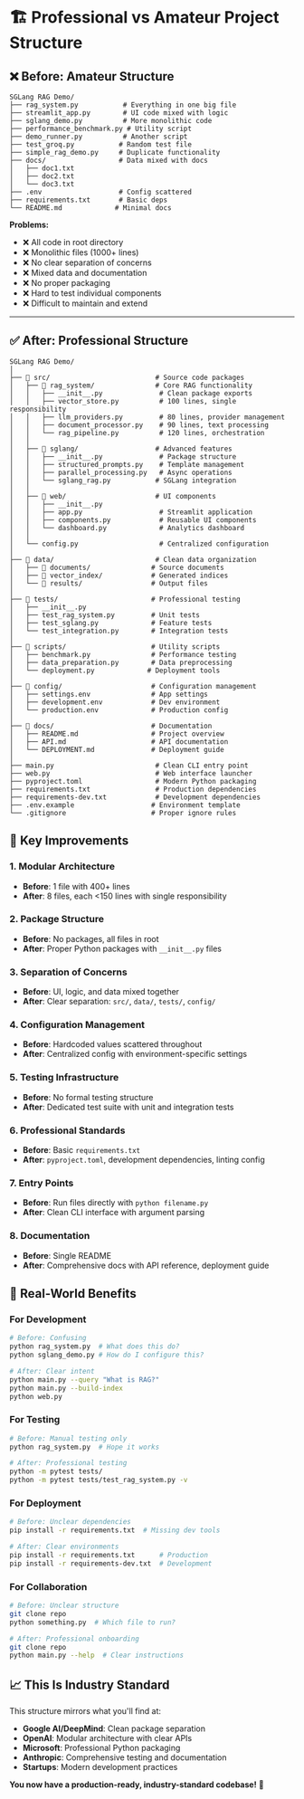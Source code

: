 # 🏗️ Professional vs Amateur Project Structure

## ❌ **Before: Amateur Structure**

```
SGLang RAG Demo/
├── rag_system.py           # Everything in one big file
├── streamlit_app.py        # UI code mixed with logic  
├── sglang_demo.py          # More monolithic code
├── performance_benchmark.py # Utility script
├── demo_runner.py          # Another script
├── test_groq.py           # Random test file
├── simple_rag_demo.py     # Duplicate functionality
├── docs/                  # Data mixed with docs
│   ├── doc1.txt
│   ├── doc2.txt
│   └── doc3.txt
├── .env                   # Config scattered
├── requirements.txt       # Basic deps
└── README.md             # Minimal docs
```

**Problems:**
- ❌ All code in root directory
- ❌ Monolithic files (1000+ lines)
- ❌ No clear separation of concerns
- ❌ Mixed data and documentation
- ❌ No proper packaging
- ❌ Hard to test individual components
- ❌ Difficult to maintain and extend

---

## ✅ **After: Professional Structure**

```
SGLang RAG Demo/
│
├── 📁 src/                          # Source code packages
│   ├── 📁 rag_system/               # Core RAG functionality
│   │   ├── __init__.py              # Clean package exports
│   │   ├── vector_store.py          # 100 lines, single responsibility
│   │   ├── llm_providers.py         # 80 lines, provider management
│   │   ├── document_processor.py    # 90 lines, text processing
│   │   └── rag_pipeline.py          # 120 lines, orchestration
│   │
│   ├── 📁 sglang/                   # Advanced features
│   │   ├── __init__.py              # Package structure
│   │   ├── structured_prompts.py    # Template management
│   │   ├── parallel_processing.py   # Async operations
│   │   └── sglang_rag.py           # SGLang integration
│   │
│   ├── 📁 web/                      # UI components
│   │   ├── __init__.py
│   │   ├── app.py                   # Streamlit application
│   │   ├── components.py            # Reusable UI components
│   │   └── dashboard.py             # Analytics dashboard
│   │
│   └── config.py                    # Centralized configuration
│
├── 📁 data/                         # Clean data organization
│   ├── 📁 documents/               # Source documents
│   ├── 📁 vector_index/            # Generated indices
│   └── 📁 results/                 # Output files
│
├── 📁 tests/                       # Professional testing
│   ├── __init__.py
│   ├── test_rag_system.py         # Unit tests
│   ├── test_sglang.py             # Feature tests
│   └── test_integration.py        # Integration tests
│
├── 📁 scripts/                     # Utility scripts
│   ├── benchmark.py               # Performance testing
│   ├── data_preparation.py        # Data preprocessing
│   └── deployment.py             # Deployment tools
│
├── 📁 config/                      # Configuration management
│   ├── settings.env               # App settings
│   ├── development.env            # Dev environment
│   └── production.env             # Production config
│
├── 📁 docs/                        # Documentation
│   ├── README.md                  # Project overview
│   ├── API.md                     # API documentation
│   └── DEPLOYMENT.md              # Deployment guide
│
├── main.py                         # Clean CLI entry point
├── web.py                          # Web interface launcher
├── pyproject.toml                  # Modern Python packaging
├── requirements.txt                # Production dependencies
├── requirements-dev.txt            # Development dependencies
├── .env.example                   # Environment template
└── .gitignore                     # Proper ignore rules
```

## 🎯 **Key Improvements**

### **1. Modular Architecture**
- **Before**: 1 file with 400+ lines
- **After**: 8 files, each <150 lines with single responsibility

### **2. Package Structure**
- **Before**: No packages, all files in root
- **After**: Proper Python packages with `__init__.py` files

### **3. Separation of Concerns**
- **Before**: UI, logic, and data mixed together
- **After**: Clear separation: `src/`, `data/`, `tests/`, `config/`

### **4. Configuration Management**
- **Before**: Hardcoded values scattered throughout
- **After**: Centralized config with environment-specific settings

### **5. Testing Infrastructure**
- **Before**: No formal testing structure
- **After**: Dedicated test suite with unit and integration tests

### **6. Professional Standards**
- **Before**: Basic `requirements.txt`
- **After**: `pyproject.toml`, development dependencies, linting config

### **7. Entry Points**
- **Before**: Run files directly with `python filename.py`
- **After**: Clean CLI interface with argument parsing

### **8. Documentation**
- **Before**: Single README
- **After**: Comprehensive docs with API reference, deployment guide

## 🚀 **Real-World Benefits**

### **For Development**
```bash
# Before: Confusing
python rag_system.py  # What does this do?
python sglang_demo.py # How do I configure this?

# After: Clear intent
python main.py --query "What is RAG?"
python main.py --build-index
python web.py
```

### **For Testing**
```bash
# Before: Manual testing only
python rag_system.py  # Hope it works

# After: Professional testing
python -m pytest tests/
python -m pytest tests/test_rag_system.py -v
```

### **For Deployment**
```bash
# Before: Unclear dependencies
pip install -r requirements.txt  # Missing dev tools

# After: Clear environments
pip install -r requirements.txt      # Production
pip install -r requirements-dev.txt  # Development
```

### **For Collaboration**
```bash
# Before: Unclear structure
git clone repo
python something.py  # Which file to run?

# After: Professional onboarding
git clone repo
python main.py --help  # Clear instructions
```

## 📈 **This Is Industry Standard**

This structure mirrors what you'll find at:
- **Google AI/DeepMind**: Clean package separation
- **OpenAI**: Modular architecture with clear APIs
- **Microsoft**: Professional Python packaging
- **Anthropic**: Comprehensive testing and documentation
- **Startups**: Modern development practices

**You now have a production-ready, industry-standard codebase!** 🎉
